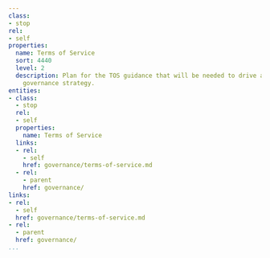 ```yaml
---
class:
- stop
rel:
- self
properties:
  name: Terms of Service
  sort: 4440
  level: 2
  description: Plan for the TOS guidance that will be needed to drive a wider service
    governance strategy.
entities:
- class:
  - stop
  rel:
  - self
  properties:
    name: Terms of Service
  links:
  - rel:
    - self
    href: governance/terms-of-service.md
  - rel:
    - parent
    href: governance/
links:
- rel:
  - self
  href: governance/terms-of-service.md
- rel:
  - parent
  href: governance/
...
```

